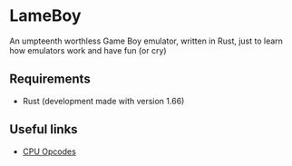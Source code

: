 # LameBoy

An umpteenth worthless Game Boy emulator, written in Rust, just to learn how emulators work and have fun (or cry)

## Requirements
 - Rust (development made with version 1.66)

## Useful links
- [CPU Opcodes](http://gameboy.mongenel.com/dmg/opcodes.html)